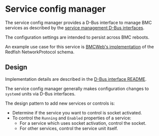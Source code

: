 # Service config manager

The service config manager provides a D-Bus interface to manage BMC services as
described by the [service management D-Bus interfaces][].

The configuration settings are intended to persist across BMC reboots.

An example use case for this service is [BMCWeb's
implementation][bmcweb-implementation] of the Redfish NetworkProtocol schema.

[service management d-bus interfaces]:
  https://github.com/openbmc/phosphor-dbus-interfaces/tree/master/yaml/xyz/openbmc_project/Control/Service
[bmcweb-implementation]:
  https://github.com/openbmc/bmcweb/blob/master/redfish-core/lib/network_protocol.hpp

## Design

Implementation details are described in the [D-Bus interface README].

The service config manager generally makes configuration changes to `systemd`
units via D-Bus interfaces.

The design pattern to add new services or controls is:

- Determine if the service you want to control is socket activated.
- To control the `Running` and `Enabled` properties of a service:
  - For a service which uses socket activation, control the socket.
  - For other services, control the service unit itself.

[d-bus interface readme]:
  https://github.com/openbmc/phosphor-dbus-interfaces/blob/master/yaml/xyz/openbmc_project/Control/Service/README.md
